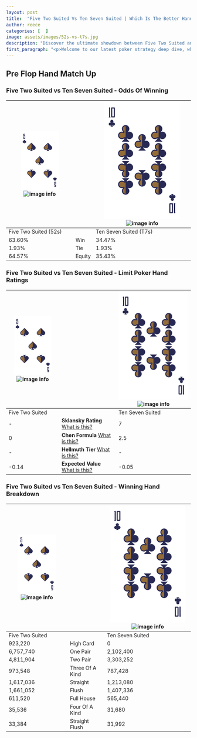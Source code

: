 ```yaml
---
layout: post
title:  "Five Two Suited Vs Ten Seven Suited | Which Is The Better Hand In Poker? A Complete Guide"
author: reece
categories: [  ]
image: assets/images/52s-vs-t7s.jpg
description: "Discover the ultimate showdown between Five Two Suited and Ten Seven Suited in poker! Uncover the odds, strategies, and scenarios where one hand triumphs over the other. Get ready to up your poker game with this thrilling analysis."
first_paragraph: "<p>Welcome to our latest poker strategy deep dive, where we're pitting two distinct hands against each other in a high-stakes showdown: Five Two Suited vs Ten Seven Suited.</p><p>In the dynamic world of poker, every decision counts, and knowing which hand holds the upper hand is key to your success at the table.</p><p>In this article, we'll dissect these two hands, explore the scenarios where one dominates the other, and equip you with the knowledge to make strategic choices that can tip the odds in your favor.</p><p>Get ready to unravel the intriguing dynamics of these poker hands and elevate your game to new heights.</p>"
---
```




[comment]: # (sp0)

## Pre Flop Hand Match Up

<div class="table hand-ratings" markdown="1"> 



### Five Two Suited vs Ten Seven Suited - Odds Of Winning


    
| ![image info](assets/images/hand1/5.png) ![image info](assets/images/hand1/2s.png) |  | ![image info](assets/images/hand2/T.png) ![image info](assets/images/hand2/7s.png) |
| -------- | -------- | -------- |
| Five Two Suited (52s) |  | Ten Seven Suited (T7s) |
| 63.60% | Win | 34.47% |
| 1.93% | Tie | 1.93% |
| 64.57% | Equity | 35.43% |




[comment]: # (sp1)



### Five Two Suited vs Ten Seven Suited - Limit Poker Hand Ratings


    
| ![image info](assets/images/hand1/5.png) ![image info](assets/images/hand1/2s.png) |  | ![image info](assets/images/hand2/T.png) ![image info](assets/images/hand2/7s.png) |
| -------- | -------- | -------- |
| Five Two Suited |  | Ten Seven Suited |
| - | **Sklansky Rating** [What is this?](/sklansky-rating-explained) | 7 |
| 0 | **Chen Formula** [What is this?](/chen-formula-explained) | 2.5 |
| - | **Hellmuth Tier** [What is this?](/Hellmuth-tier-explained) | - |
| -0.14 | **Expected Value** [What is this?](/expected-value-explained) | -0.05 |




[comment]: # (sp2)



### Five Two Suited vs Ten Seven Suited - Winning Hand Breakdown


    
| ![image info](assets/images/hand1/5.png) ![image info](assets/images/hand1/2s.png) |  | ![image info](assets/images/hand2/T.png) ![image info](assets/images/hand2/7s.png) |
| -------- | -------- | -------- |
| Five Two Suited |  | Ten Seven Suited |
| 923,220 | High Card | 0 |
| 6,757,740 | One Pair | 2,102,400 |
| 4,811,904 | Two Pair | 3,303,252 |
| 973,548 | Three Of A Kind | 787,428 |
| 1,617,036 | Straight | 1,213,080 |
| 1,661,052 | Flush | 1,407,336 |
| 611,520 | Full House | 565,440 |
| 35,536 | Four Of A Kind | 31,680 |
| 33,384 | Straight Flush | 31,992 |




[comment]: # (sp3)



</div>

[comment]: # (sp4)



[comment]: # (sp5)

